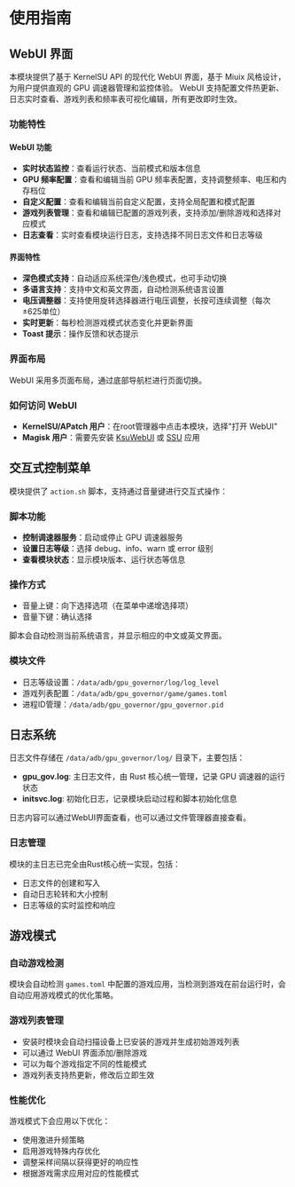 # 使用指南

## WebUI 界面

本模块提供了基于 KernelSU API 的现代化 WebUI 界面，基于 Miuix 风格设计，为用户提供直观的 GPU 调速器管理和监控体验。
WebUI 支持配置文件热更新、日志实时查看、游戏列表和频率表可视化编辑，所有更改即时生效。

### 功能特性

#### WebUI 功能

- **实时状态监控**：查看运行状态、当前模式和版本信息
- **GPU 频率配置**：查看和编辑当前 GPU 频率表配置，支持调整频率、电压和内存档位
- **自定义配置**：查看和编辑当前自定义配置，支持全局配置和模式配置
- **游戏列表管理**：查看和编辑已配置的游戏列表，支持添加/删除游戏和选择对应模式
- **日志查看**：实时查看模块运行日志，支持选择不同日志文件和日志等级

#### 界面特性

- **深色模式支持**：自动适应系统深色/浅色模式，也可手动切换
- **多语言支持**：支持中文和英文界面，自动检测系统语言设置
- **电压调整器**：支持使用旋转选择器进行电压调整，长按可连续调整（每次±625单位）
- **实时更新**：每秒检测游戏模式状态变化并更新界面
- **Toast 提示**：操作反馈和状态提示

### 界面布局

WebUI 采用多页面布局，通过底部导航栏进行页面切换。

### 如何访问 WebUI

- **KernelSU/APatch 用户**：在root管理器中点击本模块，选择"打开 WebUI"
- **Magisk 用户**：需要先安装 [KsuWebUI](https://github.com/5ec1cff/KsuWebUIStandalone) 或 [SSU](https://ssu.oom-wg.dev/base/install) 应用

## 交互式控制菜单

模块提供了 `action.sh` 脚本，支持通过音量键进行交互式操作：

### 脚本功能

- **控制调速器服务**：启动或停止 GPU 调速器服务
- **设置日志等级**：选择 debug、info、warn 或 error 级别
- **查看模块状态**：显示模块版本、运行状态等信息

### 操作方式

- 音量上键：向下选择选项（在菜单中递增选择项）
- 音量下键：确认选择

脚本会自动检测当前系统语言，并显示相应的中文或英文界面。

### 模块文件

- 日志等级设置：`/data/adb/gpu_governor/log/log_level`
- 游戏列表配置：`/data/adb/gpu_governor/game/games.toml`
- 进程ID管理：`/data/adb/gpu_governor/gpu_governor.pid`

## 日志系统

日志文件存储在 `/data/adb/gpu_governor/log/` 目录下，主要包括：

- **gpu_gov.log**: 主日志文件，由 Rust 核心统一管理，记录 GPU 调速器的运行状态
- **initsvc.log**: 初始化日志，记录模块启动过程和脚本初始化信息

日志内容可以通过WebUI界面查看，也可以通过文件管理器直接查看。

### 日志管理

模块的主日志已完全由Rust核心统一实现，包括：

- 日志文件的创建和写入
- 自动日志轮转和大小控制
- 日志等级的实时监控和响应

## 游戏模式

### 自动游戏检测

模块会自动检测 `games.toml` 中配置的游戏应用，当检测到游戏在前台运行时，会自动应用游戏模式的优化策略。

### 游戏列表管理

- 安装时模块会自动扫描设备上已安装的游戏并生成初始游戏列表
- 可以通过 WebUI 界面添加/删除游戏
- 可以为每个游戏指定不同的性能模式
- 游戏列表支持热更新，修改后立即生效

### 性能优化

游戏模式下会应用以下优化：

- 使用激进升频策略
- 启用游戏特殊内存优化
- 调整采样间隔以获得更好的响应性
- 根据游戏需求应用对应的性能模式